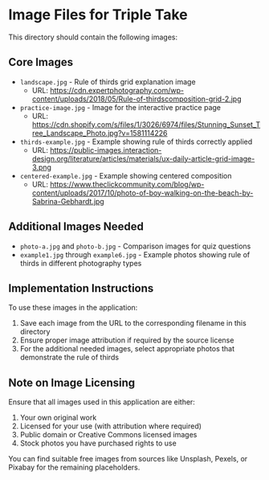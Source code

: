 # Image Files for Triple Take

This directory should contain the following images:

## Core Images

- `landscape.jpg` - Rule of thirds grid explanation image
  - URL: https://cdn.expertphotography.com/wp-content/uploads/2018/05/Rule-of-thirdscomposition-grid-2.jpg
- `practice-image.jpg` - Image for the interactive practice page
  - URL: https://cdn.shopify.com/s/files/1/3026/6974/files/Stunning_Sunset_Tree_Landscape_Photo.jpg?v=1581114226
- `thirds-example.jpg` - Example showing rule of thirds correctly applied
  - URL: https://public-images.interaction-design.org/literature/articles/materials/ux-daily-article-grid-image-3.png
- `centered-example.jpg` - Example showing centered composition
  - URL: https://www.theclickcommunity.com/blog/wp-content/uploads/2017/10/photo-of-boy-walking-on-the-beach-by-Sabrina-Gebhardt.jpg

## Additional Images Needed

- `photo-a.jpg` and `photo-b.jpg` - Comparison images for quiz questions
- `example1.jpg` through `example6.jpg` - Example photos showing rule of thirds in different photography types

## Implementation Instructions

To use these images in the application:

1. Save each image from the URL to the corresponding filename in this directory
2. Ensure proper image attribution if required by the source license
3. For the additional needed images, select appropriate photos that demonstrate the rule of thirds

## Note on Image Licensing

Ensure that all images used in this application are either:

1. Your own original work
2. Licensed for your use (with attribution where required)
3. Public domain or Creative Commons licensed images
4. Stock photos you have purchased rights to use

You can find suitable free images from sources like Unsplash, Pexels, or Pixabay for the remaining placeholders.


